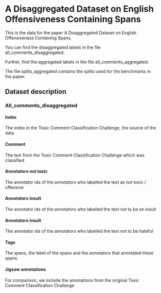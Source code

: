 # A Disaggregated Dataset on English Offensiveness Containing Spans

This is the data for the paper A Disaggregated Dataset on English Offensiveness Containing Spans. 

You can find the disaggregated labels in the file all_comments_disaggregated. 

Further, find the aggregated labels in the file all_comments_aggregated. 

The file splits_aggregated contains the splits used for the benchmarks in the paper. 

## Dataset description

### All_comments_disaggregated

#### Index
The index in the Toxic Comment Classification Challenge, the source of the data

#### Comment
The text from the Toxic Comment Classification Challenge which was classified

#### Annotators not toxic
The annotator ids of the annotators who labelled the text as not toxic / offensive 

#### Annotators insult
The annotator ids of the annotators who labelled the text not to be an insult

#### Annotators insult
The annotator ids of the annotators who labelled the text not to be hateful

#### Tags
The spans, the label of the spans and the annotators that annotated these spans

#### Jigsaw annotations
For comparison, we include the annotations from the original Toxic Comment Classification Challenge


